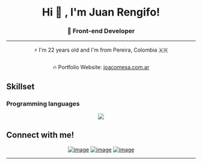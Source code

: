 <h1 align="center">Hi 👋 , I'm Juan Rengifo!</h1>
<p align="center">
 <h3 align="center">🚀 Front-end Developer</h3>
<hr/>
<p align="center">⚡️ I'm 22 years old and I'm from Pereira, Colombia 🇦🇷</p>

###

  <div align="center">
    <p>🔥 Portfolio Website:
   <a href="https://www.joacomesa.com.ar/" target="_blank">joacomesa.com.ar</a>
      </p>
  </div>


## Skillset


### Programming languages

<p align="center">
  <a href="https://skillicons.dev">
    <img src="https://skillicons.dev/icons?i=html,css,javascript,react,astro,tailwind,bootstrap,github,git,figma,nodejs,express,mysql" />
  </a>
</p>
  
 


## Connect with me!
<div align="center">

[![image](https://img.shields.io/badge/LinkedIn-0077B5?style=for-the-badge&logo=linkedin&logoColor=white)](https://www.linkedin.com/in/juan-rengifo-702a6a306/)
[![image](https://img.shields.io/badge/Github-181717?style=for-the-badge&logo=github&logoColor=white)](https://github.com/Juanrdeveloper)
[![image](https://img.shields.io/badge/Gmail-D14836?style=for-the-badge&logo=gmail&logoColor=white)](mailto:medrandajuan843@gmail.com)
  
</div>

<hr/>
